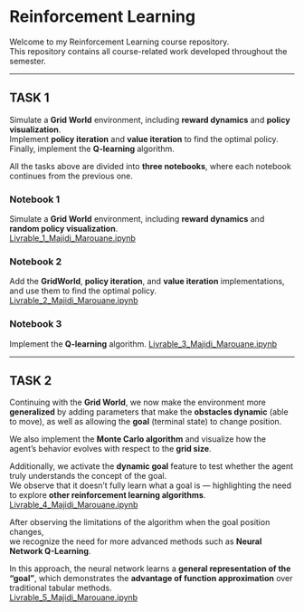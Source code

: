 # **Reinforcement Learning**

Welcome to my Reinforcement Learning course repository.  
This repository contains all course-related work developed throughout the semester.

---

## **TASK 1**

Simulate a **Grid World** environment, including **reward dynamics** and **policy visualization**.  
Implement **policy iteration** and **value iteration** to find the optimal policy.  
Finally, implement the **Q-learning** algorithm.

All the tasks above are divided into **three notebooks**, where each notebook continues from the previous one.

### **Notebook 1**  
Simulate a **Grid World** environment, including **reward dynamics** and **random policy visualization**.  
[Livrable_1_Majidi_Marouane.ipynb](Task1/Livrable_1_Majidi_Marouane.ipynb)

### **Notebook 2**  
Add the **GridWorld**, **policy iteration**, and **value iteration** implementations, and use them to find the optimal policy.  
[Livrable_2_Majidi_Marouane.ipynb](Task1/Livrable_2_Majidi_Marouane.ipynb)

### **Notebook 3**  
Implement the **Q-learning** algorithm. 
[Livrable_3_Majidi_Marouane.ipynb](Task1/Livrable_3_Majidi_Marouane.ipynb)

---


## **TASK 2**

Continuing with the **Grid World**, we now make the environment more **generalized** by adding parameters that make the **obstacles dynamic** (able to move), as well as allowing the **goal** (terminal state) to change position.

We also implement the **Monte Carlo algorithm** and visualize how the agent’s behavior evolves with respect to the **grid size**.

Additionally, we activate the **dynamic goal** feature to test whether the agent truly understands the concept of the goal.  
We observe that it doesn’t fully learn what a goal is — highlighting the need to explore **other reinforcement learning algorithms**.
[Livrable_4_Majidi_Marouane.ipynb](Task2/RL_MC.ipynb)


After observing the limitations of the algorithm when the goal position changes,  
we recognize the need for more advanced methods such as **Neural Network Q-Learning**.  

In this approach, the neural network learns a **general representation of the “goal”**, which demonstrates the **advantage of function approximation** over traditional tabular methods.  
[Livrable_5_Majidi_Marouane.ipynb](Task2/NNQ-learning.ipynb)

